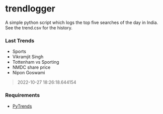 # trendlogger
A simple python script which logs the top five searches of the day in India.<br>See the trend.csv for the history.<br>

<!-- Last Trends -->
### Last Trends
* Sports
* Vikramjit Singh
* Tottenham vs Sporting
* NMDC share price
* Nipon Goswami
> 2022-10-27 18:26:18.644154

<!-- Requirements -->
### Requirements
* [PyTrends](https://github.com/dreyco676/pytrends)
